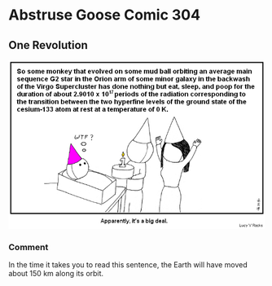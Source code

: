 # Abstruse Goose Comic 304
## One Revolution

![image](happy_birthday.png)
### Comment
In the time it takes you to read this sentence, the Earth will have moved about 150 km along its orbit.
